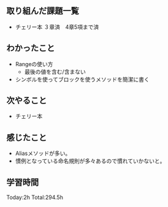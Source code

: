 ## 取り組んだ課題一覧
- チェリー本 ３章済　4章5項まで済
  
## わかったこと
- Rangeの使い方
  - 最後の値を含む/含まない
- シンボルを使ってブロックを使うメソッドを簡潔に書く
  
## 次やること
- チェリー本

## 感じたこと
- Aliasメソッドが多い。
- 慣例となっている命名規則が多々あるので慣れていかないと。
  
## 学習時間
Today:2h
Total:294.5h
